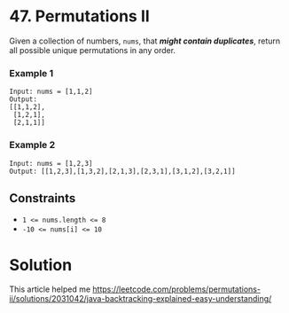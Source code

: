 # 47. Permutations II

Given a collection of numbers, `nums`, that ***might contain duplicates***, 
return all possible unique permutations in any order.

### Example 1
```
Input: nums = [1,1,2]
Output:
[[1,1,2],
 [1,2,1],
 [2,1,1]]
```

### Example 2
```
Input: nums = [1,2,3]
Output: [[1,2,3],[1,3,2],[2,1,3],[2,3,1],[3,1,2],[3,2,1]]
```

## Constraints 
* `1 <= nums.length <= 8`
* `-10 <= nums[i] <= 10`

# Solution 
This article helped me
https://leetcode.com/problems/permutations-ii/solutions/2031042/java-backtracking-explained-easy-understanding/
